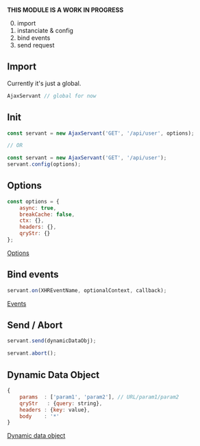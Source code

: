 **THIS MODULE IS A WORK IN PROGRESS**


0. import
1. instanciate & config
2. bind events
3. send request


Import
------
Currently it's just a global.
```js
AjaxServant // global for now
```



Init
----
```js
const servant = new AjaxServant('GET', '/api/user', options);

// OR

const servant = new AjaxServant('GET', '/api/user');
servant.config(options);
```



Options
-------
```js
const options = {
	async: true,
	breakCache: false,
	ctx: {},
	headers: {},
	qryStr: {}
};
```
[Options](./options.md)



Bind events
-----------
```js
servant.on(XHREventName, optionalContext, callback);
```
[Events](./events.md)



Send / Abort
------------
```js
servant.send(dynamicDataObj);

servant.abort();
```



Dynamic Data Object
-------------------
```js
{
	params  : ['param1', 'param2'], // URL/param1/param2
	qryStr   : {query: string},
	headers : {key: value},
	body    : '*'
}
```
[Dynamic data object](./dynamic-data.md)


